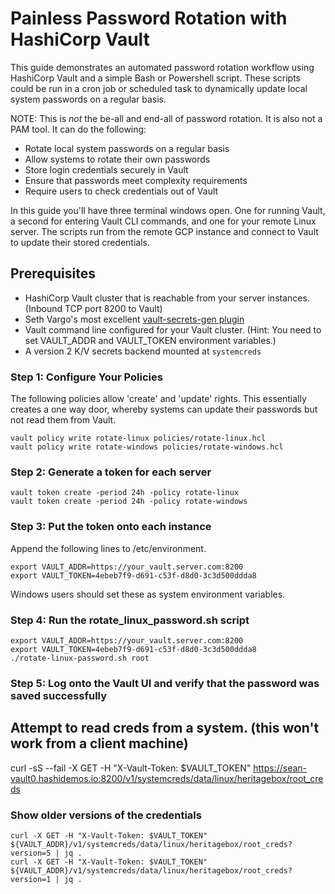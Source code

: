# Painless Password Rotation with HashiCorp Vault
This guide demonstrates an automated password rotation workflow using HashiCorp Vault and a simple Bash or Powershell script. These scripts could be run in a cron job or scheduled task to dynamically update local system passwords on a regular basis.

NOTE: This is *not* the be-all and end-all of password rotation. It is also not a PAM tool. It can do the following:

* Rotate local system passwords on a regular basis
* Allow systems to rotate their own passwords
* Store login credentials securely in Vault
* Ensure that passwords meet complexity requirements
* Require users to check credentials out of Vault

In this guide you'll have three terminal windows open. One for running Vault, a second for entering Vault CLI commands, and one for your remote Linux server. The scripts run from the remote GCP instance and connect to Vault to update their stored credentials.

## Prerequisites
* HashiCorp Vault cluster that is reachable from your server instances. (Inbound TCP port 8200 to Vault)
* Seth Vargo's most excellent [vault-secrets-gen plugin](https://github.com/sethvargo/vault-secrets-gen)
* Vault command line configured for your Vault cluster. (Hint: You need to set VAULT_ADDR and VAULT_TOKEN environment variables.)
* A version 2 K/V secrets backend mounted at `systemcreds`

### Step 1: Configure Your Policies
The following policies allow 'create' and 'update' rights. This essentially creates a one way door, whereby systems can update their passwords but not read them from Vault.
```
vault policy write rotate-linux policies/rotate-linux.hcl
vault policy write rotate-windows policies/rotate-windows.hcl
```

### Step 2: Generate a token for each server
```
vault token create -period 24h -policy rotate-linux
vault token create -period 24h -policy rotate-windows
```

### Step 3: Put the token onto each instance
Append the following lines to /etc/environment.
```
export VAULT_ADDR=https://your_vault.server.com:8200
export VAULT_TOKEN=4ebeb7f9-d691-c53f-d8d0-3c3d500ddda8
```
Windows users should set these as system environment variables.

### Step 4: Run the rotate_linux_password.sh script
```
export VAULT_ADDR=https://your_vault.server.com:8200
export VAULT_TOKEN=4ebeb7f9-d691-c53f-d8d0-3c3d500ddda8
./rotate-linux-password.sh root
```

### Step 5: Log onto the Vault UI and verify that the password was saved successfully






## Attempt to read creds from a system.  (this won't work from a client machine)
curl -sS --fail -X GET -H  "X-Vault-Token: $VAULT_TOKEN" https://sean-vault0.hashidemos.io:8200/v1/systemcreds/data/linux/heritagebox/root_creds

### Show older versions of the credentials
```
curl -X GET -H "X-Vault-Token: $VAULT_TOKEN" ${VAULT_ADDR}/v1/systemcreds/data/linux/heritagebox/root_creds?version=5 | jq .
curl -X GET -H "X-Vault-Token: $VAULT_TOKEN" ${VAULT_ADDR}/v1/systemcreds/data/linux/heritagebox/root_creds?version=1 | jq .
```